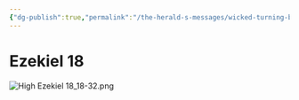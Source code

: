 ```yaml
---
{"dg-publish":true,"permalink":"/the-herald-s-messages/wicked-turning-back-vs-righteous-turning-back/","tags":["#Righteousness","#Wickedness","#TheHeraldsMessages","#Ezekiel18"]}
---
```



# Ezekiel 18


![High Ezekiel 18_18-32.png](/img/user/Assets/attachments/High%20Ezekiel%2018_18-32.png)